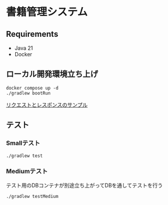 # 書籍管理システム

## Requirements

- Java 21
- Docker

## ローカル開発環境立ち上げ

```shell
docker compose up -d
./gradlew bootRun
```

[リクエストとレスポンスのサンプル](./docs/request-sample.md)

## テスト

### Smallテスト

```shell
./gradlew test
```

### Mediumテスト

テスト用のDBコンテナが別途立ち上がってDBを通してテストを行う

```shell
./gradlew testMedium
```
